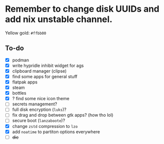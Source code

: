 # Remember to change disk UUIDs and add nix unstable channel.

Yellow gold: `#ffbb00`

## To-do
- [x] podman
- [x] write hypridle inhibit widget for ags
- [x] clipboard manager (clipse)
- [x] find some apps for general stuff
- [x] flatpak apps
- [x] steam
- [x] bottles
- [x] ? find some nice icon theme
- [ ] secrets management?
- [ ] full disk encryption (`luks`)?
- [ ] fix drag and drop between gtk apps? (how tho lol)
- [ ] secure boot (`lanzaboote`)?
- [x] change `zstd` compression to `lzo`
- [x] add `noatime` to partiton options everywhere
- [ ] ~~die~~
